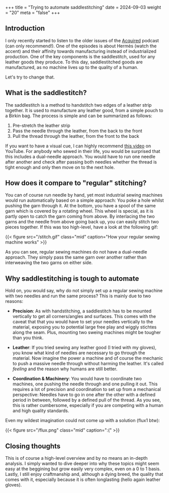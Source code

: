 +++
title = "Trying to automate saddlestitching"
date = 2024-09-03
weight = "20"
meta = "false"
+++

## Introduction

I only recently started to listen to the older issues of the [Acquired](https://www.acquired.fm/) podcast (can only recommend!). One of the episodes is about Hermès (watch the accent) and their affinity towards manufacturing instead of industrialized production. One of the key components is the saddlestitch, used for any leather goods they produce. To this day, saddlestitched goods are manufactured, as no machine lives up to the quality of a human.

Let's try to change that.

## What is the saddlestitch?

The saddlestitch is a method to handstitch two edges of a leather strip together. It is used to manufacture any leather good, from a simple pouch to a Birkin bag. The process is simple and can be summarized as follows:

1. Pre-stretch the leather strip
2. Pass the needle through the leather, from the back to the front
3. Pull the thread through the leather, from the front to the back

If you want to have a visual cue, I can highly recommend [this video](https://www.youtube.com/watch?v=jmDJFnejt3cs) on YouTube. For anybody who sewed in their life, you would be surprised that this includes a dual-needle approach. You would have to run one needle after another and check after passing both needles whether the thread is tight enough and only then move on to the next hole.

## How does it compare to "regular" stitching?

You can of course run needle by hand, yet most industrial sewing machines would run automatically based on a simple approach: You poke a hole whilst pushing the garn through it. At the bottom, you have a spool of the same garn which is covered by a rotating wheel. This wheel is special, as it is partly open to catch the garn coming from above. By interlacing the two garns and the needle from above going back up, you can easily stitch two pieces together. If this was too high-level, have a look at the following gif:

{{< figure src="/stitch.gif" class="mid"  caption="How your regular sewing machine works" >}}

As you can see, regular sewing machines do not have a dual-needle approach. They simply pass the same garn over another rather than interweaving the two garns on either side.

## Why saddlestitching is tough to automate

Hold on, you would say, why do not simply set up a regular sewing machine with two needles and run the same process? This is mainly due to two reasons:

- **Precision**: As with handstitching, a saddlestitch has to be mounted vertically to get all corners/angles and surfaces. This comes with the caveat that that you would have to set your needles vertically to the material, exposing you to potential large free play and wiggly stichtes along the seam. Plus, mounting two sweing machines might be tougher than you think.

- **Leather**: If you tried sewing any leather good (I tried with my gloves), you know what kind of needles are necessary to go through the material. Now imagine the power a machine and of course the mechanic to push a massive needle through without harming the leather. It's called *feeling* and the reason why humans are still better.

- **Coordination & Machinery**: You would have to coordinate two machines, one pushing the needle through and one pulling it out. This requires a lot of precision and coordination to set up from a mechanical perspective: Needles have to go in one after the other with a defined period in between, followed by a defined pull of the thread. As you see, this is rather cumbersome, especially if you are competing with a human and high quality standards.

Even my wildest imagination could not come up with a solution (flux1 btw):

{{< figure src="/flux.png" class="mid"  caption=":(" >}}


## Closing thoughts

This is of course a high-level overview and by no means an in-depth analysis. I simply wanted to dive deeper into why these topics might seem easy at the beggining but grow easily very complex, even on a 0 to 1 basis. Lastly, I still enjoy craftmanship and, although a dying breed, the quality that comes with it, especially because it is often longlasting (hello again leather gloves).
